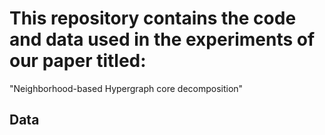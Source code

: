 # This repository contains the code and data used in the experiments of our paper titled:
"Neighborhood-based Hypergraph core decomposition"
## Data
